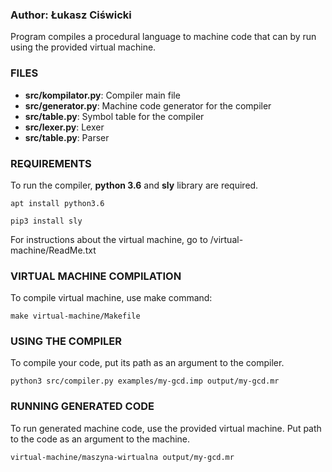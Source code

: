 
### Author: Łukasz Ciświcki

Program compiles a procedural language to machine code that can by run using the provided virtual machine.

### FILES

- **src/kompilator.py**: Compiler main file
- **src/generator.py**: Machine code generator for the compiler
- **src/table.py**: Symbol table for the compiler
- **src/lexer.py**: Lexer
- **src/table.py**: Parser

### REQUIREMENTS

To run the compiler, **python 3.6** and **sly** library are required.

```
apt install python3.6
```

```
pip3 install sly
```

For instructions about the virtual machine,
go to /virtual-machine/ReadMe.txt 

### VIRTUAL MACHINE COMPILATION

To compile virtual machine, use make command:

```
make virtual-machine/Makefile
```

### USING THE COMPILER

To compile your code, put its path as an argument to the compiler.

```
python3 src/compiler.py examples/my-gcd.imp output/my-gcd.mr
```

### RUNNING GENERATED CODE

To run generated machine code, use the provided virtual machine. Put path to the code as an argument to the machine.

```
virtual-machine/maszyna-wirtualna output/my-gcd.mr
```


